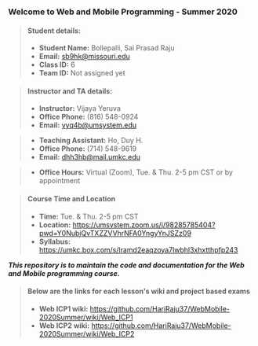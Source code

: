 ### Welcome to Web and Mobile Programming - Summer 2020

> #### Student details:
>
> - **Student Name:** Bollepalli, Sai Prasad Raju
> - **Email:** sb9hk@missouri.edu
> - **Class ID:** 6
> - **Team ID:** Not assigned yet

> #### Instructor and TA details:
>
> - **Instructor:** Vijaya Yeruva
> - **Office Phone:** (816) 548-0924
> - **Email:** vyq4b@umsystem.edu

> - **Teaching Assistant:** Ho, Duy H.
> - **Office Phone:** (714) 548-9619
> - **Email:** dhh3hb@mail.umkc.edu

> - **Office Hours:** Virtual (Zoom), Tue. & Thu. 2-5 pm CST or by appointment

> #### Course Time and Location
>
> - **Time:** Tue. & Thu. 2-5 pm CST
> - **Location:** https://umsystem.zoom.us/j/98285785404?pwd=Y0NubjQvTXZZVVhrNFA0YngyYnJSZz09
> - **Syllabus:** https://umkc.box.com/s/lramd2eaqzoya7lwbhl3xhxtthpfp243

_**This repository is to maintain the code and documentation for the Web and Mobile programming course.**_

> #### Below are the links for each lesson's wiki and project based exams
>
> - **Web ICP1 wiki:** https://github.com/HariRaju37/WebMobile-2020Summer/wiki/Web_ICP1
> - **Web ICP2 wiki:** https://github.com/HariRaju37/WebMobile-2020Summer/wiki/Web_ICP2
